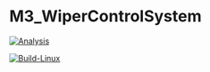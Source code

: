 # M3_WiperControlSystem

[![Analysis](https://github.com/kommalapatisowmya/M3_WiperControlSystem/actions/workflows/Analysis.yml/badge.svg)](https://github.com/kommalapatisowmya/M3_WiperControlSystem/actions/workflows/Analysis.yml)

[![Build-Linux](https://github.com/kommalapatisowmya/M3_WiperControlSystem/actions/workflows/Build%20on%20Linux.yml/badge.svg)](https://github.com/kommalapatisowmya/M3_WiperControlSystem/actions/workflows/Build%20on%20Linux.yml)
